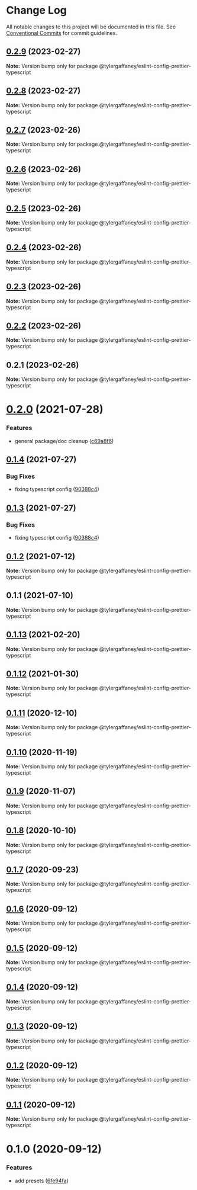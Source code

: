 # Change Log

All notable changes to this project will be documented in this file.
See [Conventional Commits](https://conventionalcommits.org) for commit guidelines.

## [0.2.9](https://github.com/tylergaffaney/configs/compare/@tylergaffaney/eslint-config-prettier-typescript@0.2.8...@tylergaffaney/eslint-config-prettier-typescript@0.2.9) (2023-02-27)

**Note:** Version bump only for package @tylergaffaney/eslint-config-prettier-typescript





## [0.2.8](https://github.com/tylergaffaney/configs/compare/@tylergaffaney/eslint-config-prettier-typescript@0.2.7...@tylergaffaney/eslint-config-prettier-typescript@0.2.8) (2023-02-27)

**Note:** Version bump only for package @tylergaffaney/eslint-config-prettier-typescript





## [0.2.7](https://github.com/tylergaffaney/configs/compare/@tylergaffaney/eslint-config-prettier-typescript@0.2.6...@tylergaffaney/eslint-config-prettier-typescript@0.2.7) (2023-02-26)

**Note:** Version bump only for package @tylergaffaney/eslint-config-prettier-typescript





## [0.2.6](https://github.com/tylergaffaney/configs/compare/@tylergaffaney/eslint-config-prettier-typescript@0.2.5...@tylergaffaney/eslint-config-prettier-typescript@0.2.6) (2023-02-26)

**Note:** Version bump only for package @tylergaffaney/eslint-config-prettier-typescript





## [0.2.5](https://github.com/tylergaffaney/configs/compare/@tylergaffaney/eslint-config-prettier-typescript@0.2.4...@tylergaffaney/eslint-config-prettier-typescript@0.2.5) (2023-02-26)

**Note:** Version bump only for package @tylergaffaney/eslint-config-prettier-typescript





## [0.2.4](https://github.com/tylergaffaney/configs/compare/@tylergaffaney/eslint-config-prettier-typescript@0.2.3...@tylergaffaney/eslint-config-prettier-typescript@0.2.4) (2023-02-26)

**Note:** Version bump only for package @tylergaffaney/eslint-config-prettier-typescript





## [0.2.3](https://github.com/tylergaffaney/configs/compare/@tylergaffaney/eslint-config-prettier-typescript@0.2.2...@tylergaffaney/eslint-config-prettier-typescript@0.2.3) (2023-02-26)

**Note:** Version bump only for package @tylergaffaney/eslint-config-prettier-typescript





## [0.2.2](https://github.com/tylergaffaney/configs/compare/@tylergaffaney/eslint-config-prettier-typescript@0.2.1...@tylergaffaney/eslint-config-prettier-typescript@0.2.2) (2023-02-26)

**Note:** Version bump only for package @tylergaffaney/eslint-config-prettier-typescript





## 0.2.1 (2023-02-26)

**Note:** Version bump only for package @tylergaffaney/eslint-config-prettier-typescript





# [0.2.0](https://github.com/tylergaffaney/configs/compare/@tylergaffaney/eslint-config-prettier-typescript@0.1.4...@tylergaffaney/eslint-config-prettier-typescript@0.2.0) (2021-07-28)


### Features

* general package/doc cleanup ([c69a8f6](https://github.com/tylergaffaney/configs/commit/c69a8f60a03531f44d7996955d48d522d9637427))





## [0.1.4](https://github.com/tylergaffaney/configs/compare/@tylergaffaney/eslint-config-prettier-typescript@0.1.2...@tylergaffaney/eslint-config-prettier-typescript@0.1.4) (2021-07-27)

### Bug Fixes

- fixing typescript config ([90388c4](https://github.com/tylergaffaney/configs/commit/90388c4a744ba11070f668e752123d549994c4fb))

## [0.1.3](https://github.com/tylergaffaney/configs/compare/@tylergaffaney/eslint-config-prettier-typescript@0.1.2...@tylergaffaney/eslint-config-prettier-typescript@0.1.3) (2021-07-27)

### Bug Fixes

- fixing typescript config ([90388c4](https://github.com/tylergaffaney/configs/commit/90388c4a744ba11070f668e752123d549994c4fb))

## [0.1.2](https://github.com/tylergaffaney/configs/compare/@tylergaffaney/eslint-config-prettier-typescript@0.1.1...@tylergaffaney/eslint-config-prettier-typescript@0.1.2) (2021-07-12)

**Note:** Version bump only for package @tylergaffaney/eslint-config-prettier-typescript

## 0.1.1 (2021-07-10)

**Note:** Version bump only for package @tylergaffaney/eslint-config-prettier-typescript

## [0.1.13](https://github.com/tylergaffaney/configs/compare/@tylergaffaney/eslint-config-prettier-typescript@0.1.12...@tylergaffaney/eslint-config-prettier-typescript@0.1.13) (2021-02-20)

**Note:** Version bump only for package @tylergaffaney/eslint-config-prettier-typescript

## [0.1.12](https://github.com/tylergaffaney/configs/compare/@tylergaffaney/eslint-config-prettier-typescript@0.1.11...@tylergaffaney/eslint-config-prettier-typescript@0.1.12) (2021-01-30)

**Note:** Version bump only for package @tylergaffaney/eslint-config-prettier-typescript

## [0.1.11](https://github.com/tylergaffaney/configs/compare/@tylergaffaney/eslint-config-prettier-typescript@0.1.10...@tylergaffaney/eslint-config-prettier-typescript@0.1.11) (2020-12-10)

**Note:** Version bump only for package @tylergaffaney/eslint-config-prettier-typescript

## [0.1.10](https://github.com/tylergaffaney/configs/compare/@tylergaffaney/eslint-config-prettier-typescript@0.1.9...@tylergaffaney/eslint-config-prettier-typescript@0.1.10) (2020-11-19)

**Note:** Version bump only for package @tylergaffaney/eslint-config-prettier-typescript

## [0.1.9](https://github.com/tylergaffaney/configs/compare/@tylergaffaney/eslint-config-prettier-typescript@0.1.8...@tylergaffaney/eslint-config-prettier-typescript@0.1.9) (2020-11-07)

**Note:** Version bump only for package @tylergaffaney/eslint-config-prettier-typescript

## [0.1.8](https://github.com/tylergaffaney/configs/compare/@tylergaffaney/eslint-config-prettier-typescript@0.1.7...@tylergaffaney/eslint-config-prettier-typescript@0.1.8) (2020-10-10)

**Note:** Version bump only for package @tylergaffaney/eslint-config-prettier-typescript

## [0.1.7](https://github.com/tylergaffaney/configs/compare/@tylergaffaney/eslint-config-prettier-typescript@0.1.6...@tylergaffaney/eslint-config-prettier-typescript@0.1.7) (2020-09-23)

**Note:** Version bump only for package @tylergaffaney/eslint-config-prettier-typescript

## [0.1.6](https://github.com/tylergaffaney/configs/compare/@tylergaffaney/eslint-config-prettier-typescript@0.1.5...@tylergaffaney/eslint-config-prettier-typescript@0.1.6) (2020-09-12)

**Note:** Version bump only for package @tylergaffaney/eslint-config-prettier-typescript

## [0.1.5](https://github.com/tylergaffaney/configs/compare/@tylergaffaney/eslint-config-prettier-typescript@0.1.4...@tylergaffaney/eslint-config-prettier-typescript@0.1.5) (2020-09-12)

**Note:** Version bump only for package @tylergaffaney/eslint-config-prettier-typescript

## [0.1.4](https://github.com/tylergaffaney/configs/compare/@tylergaffaney/eslint-config-prettier-typescript@0.1.3...@tylergaffaney/eslint-config-prettier-typescript@0.1.4) (2020-09-12)

**Note:** Version bump only for package @tylergaffaney/eslint-config-prettier-typescript

## [0.1.3](https://github.com/tylergaffaney/configs/compare/@tylergaffaney/eslint-config-prettier-typescript@0.1.2...@tylergaffaney/eslint-config-prettier-typescript@0.1.3) (2020-09-12)

**Note:** Version bump only for package @tylergaffaney/eslint-config-prettier-typescript

## [0.1.2](https://github.com/tylergaffaney/configs/compare/@tylergaffaney/eslint-config-prettier-typescript@0.1.1...@tylergaffaney/eslint-config-prettier-typescript@0.1.2) (2020-09-12)

**Note:** Version bump only for package @tylergaffaney/eslint-config-prettier-typescript

## [0.1.1](https://github.com/tylergaffaney/configs/compare/@tylergaffaney/eslint-config-prettier-typescript@0.1.0...@tylergaffaney/eslint-config-prettier-typescript@0.1.1) (2020-09-12)

**Note:** Version bump only for package @tylergaffaney/eslint-config-prettier-typescript

# 0.1.0 (2020-09-12)

### Features

- add presets ([6fe94fa](https://github.com/tylergaffaney/configs/commit/6fe94fae4ed9d80b18833c9e5a3f51f710ebda43))
